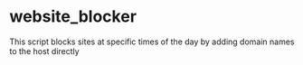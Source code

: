# website_blocker

This script blocks sites at specific times of the day by adding domain names to the host directly
